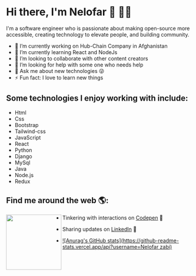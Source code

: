 # Hi there, I'm Nelofar 👋 👩‍💻

I'm a software engineer who is passionate about making open-source more accessible, creating technology to elevate people, and building community.

- 🔭 I’m currently working on Hub-Chain Company in Afghanistan
- 🌱 I’m currently learning React and NodeJs
- 👯 I’m looking to collaborate with other content creators
- 🤔 I’m looking for help with some one who needs help
- 💬 Ask me about new technologies 😜
- ⚡ Fun fact: I love to learn new things

## Some technologies I enjoy working with include:
  - Html
  - Css
  - Bootstrap
  - Tailwind-css
  - JavaScript
  - React
  - Python
  - Django
  - MySql
  - Java
  - Node.js 
  - Redux 
  
  
## Find me around the web 🌎: 
<a href="https://github.com/Nelofarzabi">
  <img align="left" width="150" height="150" src="https://github.com/Nelofarzabi/files/blob/main/NeloGak.gif?raw=true">
</a>

  - Tinkering with interactions on <a href="https://codepen.io/Nelofar2000"> Codepen</a> 🏓
  
  - Sharing updates on <a href="https://www.linkedin.com/in/nelofar-zabi-1a1066213">LinkedIn</a> 💼
  - [![Anurag's GitHub stats](https://github-readme-stats.vercel.app/api?username=Nelofar zabi)](https://github.com/anuraghazra/github-readme-stats)
